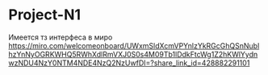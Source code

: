 # Project-N1
Имеется тз интерфеса в миро
https://miro.com/welcomeonboard/UWxmSldXcmVPYnlzYkRGcGhQSnNublhzYnNyOGRKWHQ5RWhXdlRmVXJ0S0s4M09Tb1lDdkFtcWg1Z2hKWlYydnwzNDU4NzY0NTM4NDE4NzQ2NzUwfDI=?share_link_id=428882291101

